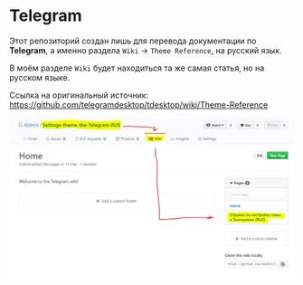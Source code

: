 # Telegram

Этот репозиторий создан лишь для перевода документации по **Telegram**, а именно раздела `Wiki` -> `Theme Reference`, на русский язык.

В моём разделе `Wiki` будет находиться та же самая статья, но на русском языке.


Ссылка на оригинальный источник:
https://github.com/telegramdesktop/tdesktop/wiki/Theme-Reference


<img src="https://github.com/Aldmit/Settings-theme-the-Telegram-RUS/blob/master/Tgm.JPG"></img>
